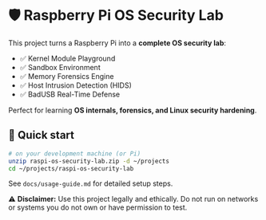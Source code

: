 # 🛡 Raspberry Pi OS Security Lab

This project turns a Raspberry Pi into a **complete OS security lab**:
- ✅ Kernel Module Playground
- ✅ Sandbox Environment
- ✅ Memory Forensics Engine
- ✅ Host Intrusion Detection (HIDS)
- ✅ BadUSB Real-Time Defense

Perfect for learning **OS internals, forensics, and Linux security hardening**.

## 🚀 Quick start

```bash
# on your development machine (or Pi)
unzip raspi-os-security-lab.zip -d ~/projects
cd ~/projects/raspi-os-security-lab
```

See `docs/usage-guide.md` for detailed setup steps.

⚠️ **Disclaimer:** Use this project legally and ethically. Do not run on networks or systems you do not own or have permission to test.
